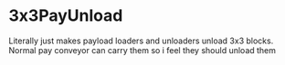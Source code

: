 # 3x3PayUnload
Literally just makes payload loaders and unloaders unload 3x3 blocks. Normal pay conveyor can carry them so i feel they should unload them
